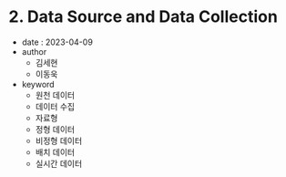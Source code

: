 # 2. Data Source and Data Collection

- date : 2023-04-09
- author
  * 김세현
  * 이동욱
- keyword
  * 원천 데이터
  * 데이터 수집
  * 자료형
  * 정형 데이터
  * 비정형 데이터
  * 배치 데이터
  * 실시간 데이터
